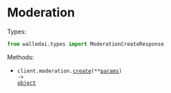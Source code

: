 # Moderation

Types:

```python
from walledai.types import ModerationCreateResponse
```

Methods:

- <code title="post /guardrail">client.moderation.<a href="./src/walledai/resources/moderation.py">create</a>(\*\*<a href="src/walledai/types/moderation_create_params.py">params</a>) -> <a href="./src/walledai/types/moderation_create_response.py">object</a></code>
